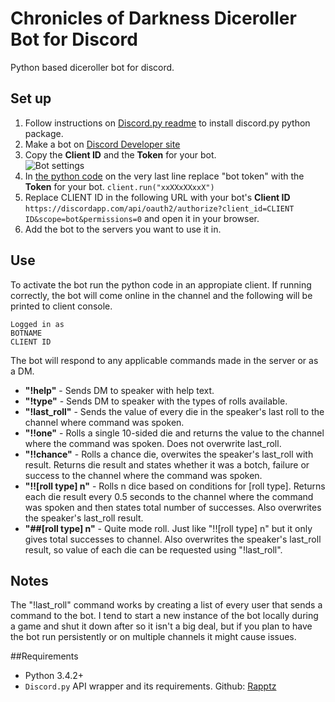 # Chronicles of Darkness Diceroller Bot for Discord
Python based diceroller bot for discord.

## Set up
1. Follow instructions on [Discord.py readme](https://github.com/Rapptz/discord.py/blob/master/README.md) to install discord.py python package.
2. Make a bot on [Discord Developer site](https://discordapp.com/developers/applications/me)
3. Copy the **Client ID** and the **Token** for your bot.  
![Bot settings](https://raw.githubusercontent.com/further-reading/discord-cwod-diceroller/master/token.png "Discord bot settings page")
4. In [the python code](https://github.com/further-reading/discord-cwod-diceroller/blob/master/dice%20roller%20bot.py) on the very last line replace "bot token" with the **Token** for your bot.   ```client.run("xxXXxXXxxX") ```  
5. Replace CLIENT ID in the following URL with your bot's **Client ID** ```https://discordapp.com/api/oauth2/authorize?client_id=CLIENT ID&scope=bot&permissions=0``` and open it in your browser.  
6. Add the bot to the servers you want to use it in.

## Use

To activate the bot run the python code in an appropiate client.
If running correctly, the bot will come online in the channel and the following will be printed to client console.

```
Logged in as
BOTNAME
CLIENT ID
```
The bot will respond to any applicable commands made in the server or as a DM.  
* **"!help"** - Sends DM to speaker with help text.  
* **"!type"** - Sends DM to speaker with the types of rolls available.  
* **"!last_roll"** - Sends the value of every die in the speaker's last roll to the channel where command was spoken.  
* **"!!one"** - Rolls a single 10-sided die and returns the value to the channel where the command was spoken. Does not overwrite last_roll.  
* **"!!chance"** - Rolls a chance die, overwites the speaker's last_roll with result. Returns die result and states whether it was a botch, failure or success to the channel where the command was spoken.  
* **"!![roll type] n"** - Rolls n dice based on conditions for [roll type]. Returns each die result every 0.5 seconds to the channel where the command was spoken and then states total number of successes. Also overwrites the speaker's last_roll result.  
* **"##[roll type] n"** - Quite mode roll. Just like "!![roll type] n" but it only gives total successes to channel. Also overwrites the speaker's last_roll result, so value of each die can be requested using "!last_roll".  

## Notes
The "!last_roll" command works by creating a list of every user that sends a command to the bot. I tend to start a new instance of the bot locally during a game and shut it down after so it isn't a big deal, but if you plan to have the bot run persistently or on multiple channels it might cause issues.

##Requirements
* Python 3.4.2+
* `Discord.py` API wrapper and its requirements. Github: [Rapptz](https://github.com/Rapptz/discord.py)
